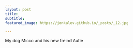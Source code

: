 ```yaml
---
layout: post
title: 
subtitle: 
featured_image: https://jonkalev.github.io/_posts/_12.jpg

---
```

  <figcaption>My dog Micco and his new freind Autie</figcaption>

